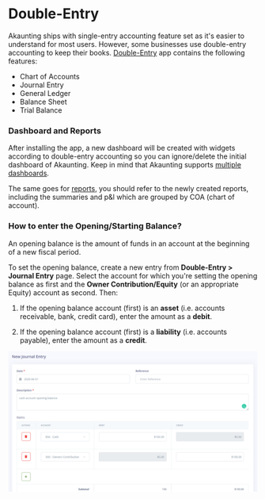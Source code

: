 Double-Entry
============

Akaunting ships with single-entry accounting feature set as it's easier to understand for most users. However, some businesses use double-entry accounting to keep their books. [Double-Entry](https://akaunting.com/apps/double-entry) app contains the following features:

- Chart of Accounts
- Journal Entry
- General Ledger
- Balance Sheet
- Trial Balance

### Dashboard and Reports

After installing the app, a new dashboard will be created with widgets according to double-entry accounting so you can ignore/delete the initial dashboard of Akaunting. Keep in mind that Akaunting supports [multiple dashboards](https://akaunting.com/docs/user-manual/dashboard).

The same goes for [reports](https://akaunting.com/docs/user-manual/reports), you should refer to the newly created reports, including the summaries and p&l which are grouped by COA (chart of account).

### How to enter the Opening/Starting Balance?

An opening balance is the amount of funds in an account at the beginning of a new fiscal period.

To set the opening balance, create a new entry from **Double-Entry > Journal Entry** page. Select the account for which you're setting the opening balance as first and the **Owner Contribution/Equity** (or an appropriate Equity) account as second. Then:

1. If the opening balance account (first) is an **asset** (i.e. accounts receivable, bank, credit card), enter the amount as a **debit**.

2. If the opening balance account (first) is a **liability** (i.e. accounts payable), enter the amount as a **credit**.

![double-entry opening balance](_images/double-entry-opening-balance.png)
